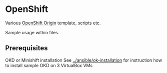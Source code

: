 # OpenShift

Various [OpenShift Origin](https://www.okd.io/) template, scripts etc.

Sample usage within files.

## Prerequisites

OKD or Minishift installation
See [../ansible/ok-installation](../ansible/ok-installation) for instruction how to install sample OKD on 3 VirtualBox VMs